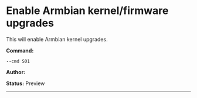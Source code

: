 # Enable Armbian kernel/firmware upgrades
This will enable Armbian kernel upgrades.

**Command:** 
~~~
--cmd S01
~~~

**Author:** 

**Status:** Preview



***

